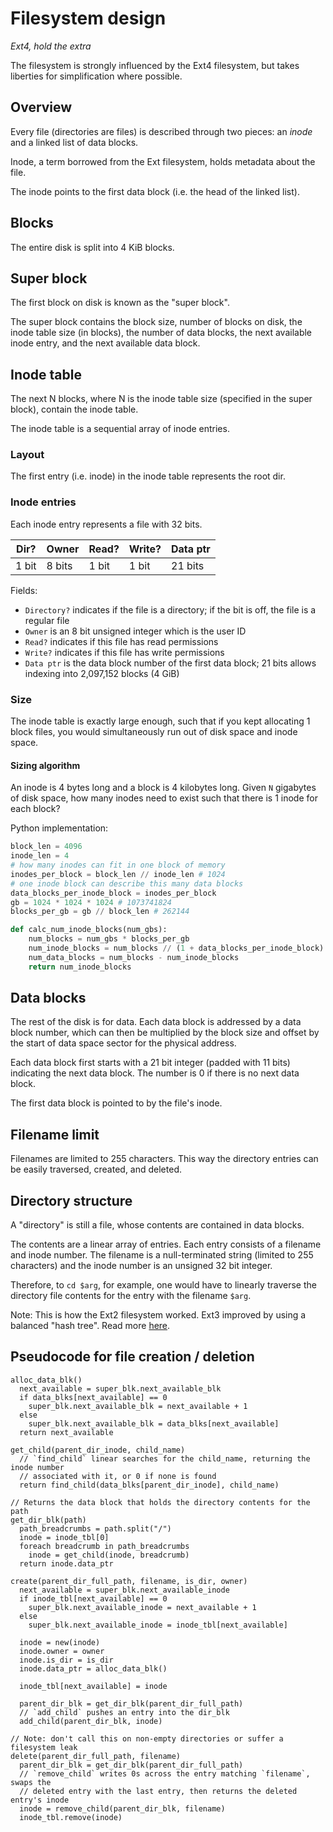 # Filesystem design

*Ext4, hold the extra*

The filesystem is strongly influenced by the Ext4 filesystem, but takes
liberties for simplification where possible.

## Overview

Every file (directories are files) is described through two pieces: an *inode*
and a linked list of data blocks.

Inode, a term borrowed from the Ext filesystem, holds metadata about the file.

The inode points to the first data block (i.e. the head of the linked list).

## Blocks

The entire disk is split into 4 KiB blocks.

## Super block

The first block on disk is known as the "super block".

The super block contains the block size, number of blocks on disk, the inode
table size (in blocks), the number of data blocks, the next available inode
entry, and the next available data block.

## Inode table

The next N blocks, where N is the inode table size (specified in the super
block), contain the inode table.

The inode table is a sequential array of inode entries.

### Layout

The first entry (i.e. inode) in the inode table represents the root dir.

### Inode entries

Each inode entry represents a file with 32 bits.

| Dir?  | Owner  | Read? | Write? | Data ptr |
|-------|--------|-------|--------|----------|
| 1 bit | 8 bits | 1 bit | 1 bit  | 21 bits  |

Fields:
- `Directory?` indicates if the file is a directory; if the bit is off, the file
  is a regular file
- `Owner` is an 8 bit unsigned integer which is the user ID
- `Read?` indicates if this file has read permissions
- `Write?` indicates if this file has write permissions
- `Data ptr` is the data block number of the first data block; 21 bits allows
  indexing into 2,097,152 blocks (4 GiB)

### Size

The inode table is exactly large enough, such that if you kept allocating 1
block files, you would simultaneously run out of disk space and inode space.

#### Sizing algorithm

An inode is 4 bytes long and a block is 4 kilobytes long.
Given `N` gigabytes of disk space, how many inodes need to exist such that there
is 1 inode for each block?

Python implementation:
```python
block_len = 4096
inode_len = 4
# how many inodes can fit in one block of memory
inodes_per_block = block_len // inode_len # 1024
# one inode block can describe this many data blocks
data_blocks_per_inode_block = inodes_per_block
gb = 1024 * 1024 * 1024 # 1073741824
blocks_per_gb = gb // block_len # 262144

def calc_num_inode_blocks(num_gbs):
    num_blocks = num_gbs * blocks_per_gb
    num_inode_blocks = num_blocks // (1 + data_blocks_per_inode_block)
    num_data_blocks = num_blocks - num_inode_blocks
    return num_inode_blocks
```

## Data blocks

The rest of the disk is for data. Each data block is addressed by a data block
number, which can then be multiplied by the block size and offset by the start
of data space sector for the physical address.

Each data block first starts with a 21 bit integer (padded with 11 bits)
indicating the next data block. The number is 0 if there is no next data block.

The first data block is pointed to by the file's inode.

## Filename limit

Filenames are limited to 255 characters. This way the directory entries can be
easily traversed, created, and deleted.

## Directory structure

A "directory" is still a file, whose contents are contained in data blocks.

The contents are a linear array of entries. Each entry consists of a filename
and inode number. The filename is a null-terminated string (limited to 255
characters) and the inode number is an unsigned 32 bit integer.

Therefore, to `cd $arg`, for example, one would have to linearly traverse the
directory file contents for the entry with the filename `$arg`.

Note: This is how the Ext2 filesystem worked. Ext3 improved by using a
balanced "hash tree". Read more [here](https://ext4.wiki.kernel.org/index.php/Ext4_Disk_Layout#Hash_Tree_Directories).

## Pseudocode for file creation / deletion

```
alloc_data_blk()
  next_available = super_blk.next_available_blk
  if data_blks[next_available] == 0
    super_blk.next_available_blk = next_available + 1
  else
    super_blk.next_available_blk = data_blks[next_available]
  return next_available

get_child(parent_dir_inode, child_name)
  // `find_child` linear searches for the child_name, returning the inode number
  // associated with it, or 0 if none is found
  return find_child(data_blks[parent_dir_inode], child_name)

// Returns the data block that holds the directory contents for the path
get_dir_blk(path)
  path_breadcrumbs = path.split("/")
  inode = inode_tbl[0]
  foreach breadcrumb in path_breadcrumbs
    inode = get_child(inode, breadcrumb)
  return inode.data_ptr

create(parent_dir_full_path, filename, is_dir, owner)
  next_available = super_blk.next_available_inode
  if inode_tbl[next_available] == 0
    super_blk.next_available_inode = next_available + 1
  else
    super_blk.next_available_inode = inode_tbl[next_available]

  inode = new(inode)
  inode.owner = owner
  inode.is_dir = is_dir
  inode.data_ptr = alloc_data_blk()

  inode_tbl[next_available] = inode

  parent_dir_blk = get_dir_blk(parent_dir_full_path)
  // `add_child` pushes an entry into the dir_blk
  add_child(parent_dir_blk, inode)

// Note: don't call this on non-empty directories or suffer a filesystem leak
delete(parent_dir_full_path, filename)
  parent_dir_blk = get_dir_blk(parent_dir_full_path)
  // `remove_child` writes 0s across the entry matching `filename`, swaps the
  // deleted entry with the last entry, then returns the deleted entry's inode
  inode = remove_child(parent_dir_blk, filename)
  inode_tbl.remove(inode)
```

